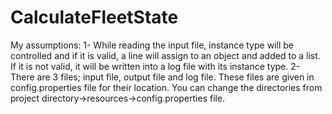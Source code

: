 # CalculateFleetState
My assumptions:
1- While reading the input file, instance type will be
 controlled and if it is valid, a line will assign to
 an object and added to a list. If it is not valid,
 it will be written into a log file with its instance
 type.
2- There are 3 files; input file, output file and log
file. These files are given in config.properties file
for their location. You can change the directories
from project directory->resources->config.properties 
file.

